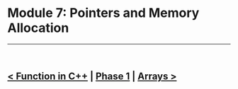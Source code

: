 Module 7: Pointers and Memory Allocation
=================

<hr />
<br />

[< Function in C++](./../06.function_in_cpp/note.md) | [Phase 1](./../phase_1.md) | [Arrays >](./../08.arrays/note.md)
------------------